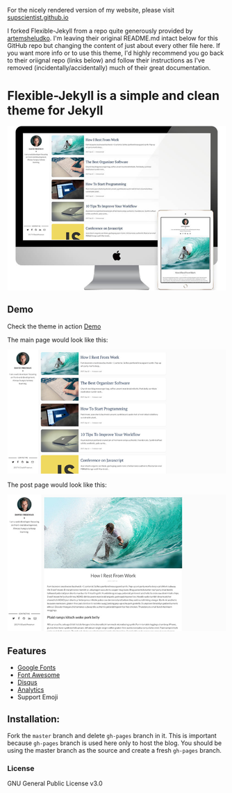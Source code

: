 For the nicely rendered version of my website, please visit [supscientist.github.io](https://supscientist.github.io)

I forked Flexible-Jekyll from a repo quite generously provided by [artemsheludko](https://github.com/artemsheludko).
I'm leaving their original README.md intact below for this GitHub repo but changing the content of just about
every other file here. If you want more info or to use this theme, I'd highly recommend you
go back to their oriignal repo (links below) and follow their instructions as I've removed
(incidentally/accidentally) much of their great documentation.

# Flexible-Jekyll is a simple and clean theme for Jekyll

![](https://github.com/artemsheludko/flexible-jekyll/blob/master/assets/img/promo-img.jpg?raw=true)

## Demo

Check the theme in action [Demo](https://artemsheludko.github.io/flexible-jekyll/)

The main page would look like this:

![Main page preview](https://github.com/artemsheludko/flexible-jekyll/blob/master/assets/img/home-page.jpg?raw=true)

The post page would look like this:

![Post page preview](https://github.com/artemsheludko/flexible-jekyll/blob/master/assets/img/post-example.jpg?raw=true)

## Features

- [Google Fonts](https://fonts.google.com/)
- [Font Awesome](http://fontawesome.io/)
- [Disqus](https://disqus.com/)
- [Analytics](https://analytics.google.com/analytics/web/)
- Support Emoji

## Installation:

Fork the ``master`` branch and delete ``gh-pages`` branch in it. This is important because ``gh-pages`` branch is used here only to host the blog. You should be using the master branch as the source and create a fresh ``gh-pages`` branch.

### License

GNU General Public License v3.0
